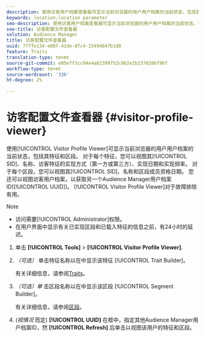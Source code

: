 ```yaml
---
description: 使用访客用户档案查看器可显示当前浏览器的用户用户档案的当前状态，包括其特征和区段。 对于每个特征，您可以视图其SID、名称、访客特征的实现方式（第一方或第三方）、实现日期和实现频率的详细信息。 对于每个区段，您可以视图其SID、名称和区段成员资格日期。 您还可以视图访客用户档案，使其成为另一个Audience Manager用户档案ID(UUID)。 访客用户档案查看器有助于排除故障。
keywords: location;location parameter
seo-description: 使用访客用户档案查看器可显示当前浏览器的用户用户档案的当前状态，包括其特征和区段。 对于每个特征，您可以视图其SID、名称、访客特征的实现方式（第一方或第三方）、实现日期和实现频率的详细信息。 对于每个区段，您可以视图其SID、名称和区段成员资格日期。 您还可以视图访客用户档案，使其成为另一个Audience Manager用户档案ID(UUID)。 访客用户档案查看器有助于排除故障。
seo-title: 访客配置文件查看器
solution: Audience Manager
title: 访客配置文件查看器
uuid: 77ffe134-e08f-41de-8fc4-15494847b1d0
feature: Traits
translation-type: tm+mt
source-git-commit: e05eff3cc04e4a82399752c862e2b2370286f96f
workflow-type: tm+mt
source-wordcount: '336'
ht-degree: 2%

---
```



# 访客配置文件查看器 {#visitor-profile-viewer}

使用[!UICONTROL Visitor Profile Viewer]可显示当前浏览器的用户用户档案的当前状态，包括其特征和区段。 对于每个特征，您可以视图其[!UICONTROL SID]、名称、访客特征的实现方式（第一方或第三方）、实现日期和实现频率。 对于每个区段，您可以视图其[!UICONTROL SID]、名称和区段成员资格日期。 您还可以视图访客用户档案，以获取另一个Audience Manager用户档案ID([!UICONTROL UUID])。 [!UICONTROL Visitor Profile Viewer]对于故障排除有用。

>[!NOTE]
>
>* 访问需要[!UICONTROL Administrator]权限。
>* 在用户界面中显示有关已实现区段和已载入特征的信息之前，有24小时的延迟。


<!-- 
Traits that are not part of a segment will not appear in the
<span class="wintitle"> Visitor Profile Viewer</span>.
-->

1. 单击 **[!UICONTROL Tools]** > **[!UICONTROL Visitor Profile Viewer]**.

1. *（可选）* 单击特征名称以在中显示该特征 [!UICONTROL Trait Builder]。

   有关详细信息，请参阅[Traits](../features/traits/trait-details-page.md)。

1. *（可选）单* 击区段名称以在中显示该区段 [!UICONTROL Segment Builder]。

   有关详细信息，请参阅[区段](../features/segments/segments-purpose.md)。

1. *(视情况* 而定) **[!UICONTROL UUID]** 在框中，指定其他Audience Manager用户档案ID，然 **[!UICONTROL Refresh]** 后单击以视图该用户的特征和区段。